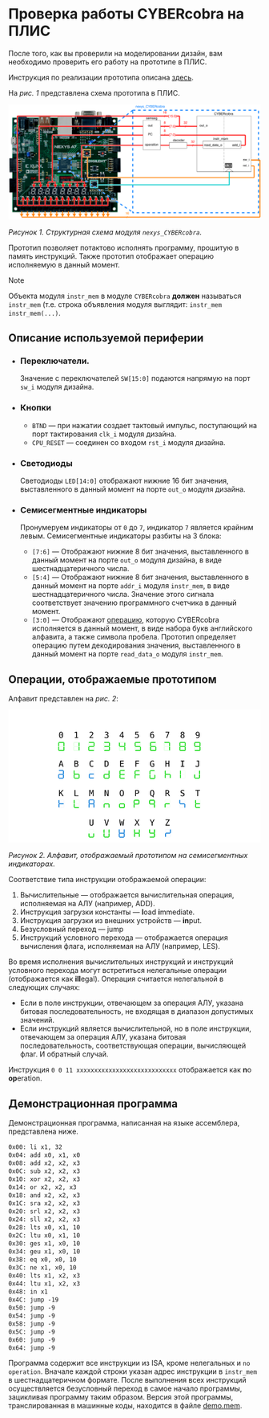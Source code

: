# Проверка работы CYBERcobra на ПЛИС

После того, как вы проверили на моделировании дизайн, вам необходимо проверить его работу на прототипе в ПЛИС.

Инструкция по реализации прототипа описана [здесь](../../../Vivado%20Basics/How%20to%20program%20an%20fpga%20board.md).

На _рис. 1_ представлена схема прототипа в ПЛИС.

![../../../.pic/Labs/board%20files/nexys_cobra_structure.drawio.svg](../../../.pic/Labs/board%20files/nexys_cobra_structure.drawio.svg)

_Рисунок 1. Структурная схема модуля `nexys_CYBERcobra`._

Прототип позволяет потактово исполнять программу, прошитую в память инструкций. Также прототип отображает операцию исполняемую в данный момент.

> [!NOTE]
> Объекта модуля `instr_mem` в модуле `CYBERcobra` **должен** называться `instr_mem` (т.е. строка объявления модуля выглядит: `instr_mem  instr_mem(...)`.

## Описание используемой периферии

-   ### Переключатели.

    Значение с переключателей `SW[15:0]` подаются напрямую на порт `sw_i` модуля дизайна.

-   ### Кнопки

    -   `BTND` — при нажатии создает тактовый импульс, поступающий на порт тактирования `clk_i` модуля дизайна.
    -   `CPU_RESET` — соединен со входом `rst_i` модуля дизайна.

-   ### Светодиоды

    Светодиоды `LED[14:0]` отображают нижние 16 бит значения, выставленного в данный момент на порте `out_o` модуля дизайна.

-   ### Семисегментные индикаторы

    Пронумеруем индикаторы от `0` до `7`, индикатор `7` является крайним левым. Семисегментные индикаторы разбиты на 3 блока:

    -   `[7:6]` — Отображают нижние 8 бит значения, выставленного в данный момент на порте `out_o` модуля дизайна, в виде шестнадцатеричного числа.
    -   `[5:4]` — Отображают нижние 8 бит значения, выставленного в данный момент на порте `addr_i` модуля `instr_mem`, в виде шестнадцатеричного числа. Значение этого сигнала соответствует значению программного счетчика в данный момент.
    -   `[3:0]` — Отображают [операцию](#операции-отображаемые-прототипом), которую CYBERcobra исполняется в данный момент, в виде набора букв английского алфавита, а также символа пробела. Прототип определяет операцию путем декодирования значения, выставленного в данный момент на порте `read_data_o` модуля `instr_mem`.

## Операции, отображаемые прототипом

Алфавит представлен на _рис. 2_:

!['../../../.pic/Labs/board%20files/semseg_alphabet.png'](../../../.pic/Labs/board%20files/semseg_alphabet.png)

_Рисунок 2. Алфавит, отображаемый прототипом на семисегментных индикаторах._

Соответствие типа инструкции отображаемой операции:

1.  Вычислительные — отображается вычислительная операция, исполняемая на АЛУ (например, ADD).
1.  Инструкция загрузки константы — **l**oad **i**mmediate.
1.  Инструкция загрузки из внешних устройств — **in**put.
1.  Безусловный переход — jump
1.  Инструкций условного перехода — отображается операция вычисления флага, исполняемая на АЛУ (например, LES).

Во время исполнения вычислительных инструкций и инструкций условного перехода могут встретиться нелегальные операции (отображается как **ill**egal). Операция считается нелегальной в следующих случаях:

-   Если в поле инструкции, отвечающем за операция АЛУ, указана битовая последовательность, не входящая в диапазон допустимых значений.
-   Если инструкций является вычислительной, но в поле инструкции, отвечающем за операция АЛУ, указана битовая последовательность, соответствующая операции, вычисляющей флаг. И обратный случай.

Инструкция `0 0 11 xxxxxxxxxxxxxxxxxxxxxxxxxxxx` отображается как **n**o **op**eration.

## Демонстрационная программа

Демонстрационная программа, написанная на языке ассемблера, представлена ниже.

```assembly
0x00: li x1, 32
0x04: add x0, x1, x0
0x08: add x2, x2, x3
0x0C: sub x2, x2, x3
0x10: xor x2, x2, x3
0x14: or x2, x2, x3
0x18: and x2, x2, x3
0x1C: sra x2, x2, x3
0x20: srl x2, x2, x3
0x24: sll x2, x2, x3
0x28: lts x0, x1, 10
0x2C: ltu x0, x1, 10
0x30: ges x1, x0, 10
0x34: geu x1, x0, 10
0x38: eq x0, x0, 10
0x3C: ne x1, x0, 10
0x40: lts x1, x2, x3
0x44: ltu x1, x2, x3
0x48: in x1
0x4C: jump -19
0x50: jump -9
0x54: jump -9
0x58: jump -9
0x5C: jump -9
0x60: jump -9
0x64: jump -9
```

Программа содержит все инструкции из ISA, кроме нелегальных и `no operation`. Вначале каждой строки указан адрес инструкции в `instr_mem` в шестнадцатеричном формате. После выполнения всех инструкций осуществляется безусловный переход в самое начало программы, зацикливая программу таким образом. Версия этой программы, транслированная в машинные коды, находится в файле [demo.mem](./demo.mem).

<!-- Как демонстрация, на _рис. 2_ изображено состояние прототипа на ПЛИС во время исполнения инструкции по адресу `0x04`. -->
